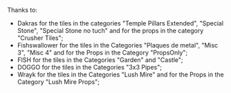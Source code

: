 Thanks to:
- Dakras for the tiles in the categories "Temple Pillars Extended", "Special Stone", "Special Stone no tuch" and for the props in the category "Crusher Tiles";
- Fishswallower for the tiles in the Categories "Plaques de metal", "Misc 3", "Misc 4" and for the Props in the Category "PropsOnly";
- FISH for the tiles in the Categories "Garden" and "Castle";
- DOGGO for the tiles in the Categories "3x3 Pipes";
- Wrayk for the tiles in the Categories "Lush Mire" and for the Props in the Category "Lush Mire Props";